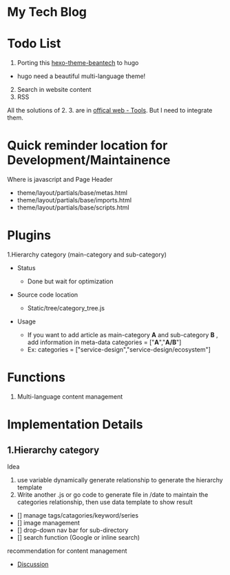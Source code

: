 # My Tech Blog

# Todo List
1. Porting this [hexo-theme-beantech](https://github.com/YenYuHsuan/hexo-theme-beantech) to hugo
- hugo need a beautiful multi-language theme!
2. Search in website content
3. RSS

All the solutions of 2. 3. are in [offical web - Tools](https://gohugo.io/tools/). But I need to integrate them.

# Quick reminder location for Development/Maintainence

Where is javascript and Page Header
- theme/layout/partials/base/metas.html
- theme/layout/partials/base/imports.html
- theme/layout/partials/base/scripts.html

# Plugins

1.Hierarchy category (main-category and sub-category)

- Status
    - Done but wait for optimization
- Source code location
    - Static/tree/category_tree.js 

- Usage
    - If you want to add article as main-category __A__ and sub-category __B__ , add information in meta-data categories = ["__A__","__A/B__"]
    - Ex: categories = ["service-design","service-design/ecosystem"]



# Functions

1. Multi-language content management




# Implementation Details

## 1.Hierarchy category

Idea
1. use variable dynamically generate relationship to generate the hierarchy template 
2. Write another .js or go code to generate file in /date to maintain the categories relationship, then use data template to show result

- [] manage tags/catagories/keyword/series 
- [] image management
- [] drop-down nav bar for sub-directory
- [] search function (Google or inline search)

recommendation for content management
- [Discussion](https://discourse.gohugo.io/t/discussion-content-organization-best-practice/6360/2)



